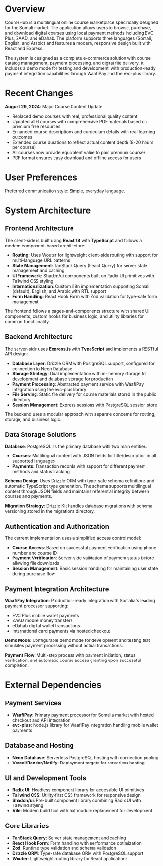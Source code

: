 # Overview

CourseHub is a multilingual online course marketplace specifically designed for the Somali market. The application allows users to browse, purchase, and download digital courses using local payment methods including EVC Plus, ZAAD, and eDahab. The platform supports three languages (Somali, English, and Arabic) and features a modern, responsive design built with React and Express.

The system is designed as a complete e-commerce solution with course catalog management, payment processing, and digital file delivery. It includes a demo mode for testing and development, with production-ready payment integration capabilities through WaafiPay and the evc-plus library.

# Recent Changes

**August 29, 2024**: Major Course Content Update
- Replaced demo courses with real, professional quality content
- Updated all 6 courses with comprehensive PDF materials based on premium free resources
- Enhanced course descriptions and curriculum details with real learning outcomes
- Extended course durations to reflect actual content depth (8-20 hours per course)
- All courses now provide equivalent value to paid premium courses
- PDF format ensures easy download and offline access for users

# User Preferences

Preferred communication style: Simple, everyday language.

# System Architecture

## Frontend Architecture

The client-side is built using **React 18** with **TypeScript** and follows a modern component-based architecture:

- **Routing**: Uses Wouter for lightweight client-side routing with support for multi-language URL patterns
- **State Management**: TanStack Query (React Query) for server state management and caching
- **UI Framework**: Shadcn/ui components built on Radix UI primitives with Tailwind CSS styling
- **Internationalization**: Custom i18n implementation supporting Somali (default), English, and Arabic with RTL support
- **Form Handling**: React Hook Form with Zod validation for type-safe form management

The frontend follows a pages-and-components structure with shared UI components, custom hooks for business logic, and utility libraries for common functionality.

## Backend Architecture

The server-side uses **Express.js** with **TypeScript** and implements a RESTful API design:

- **Database Layer**: Drizzle ORM with PostgreSQL support, configured for connection to Neon Database
- **Storage Strategy**: Dual implementation with in-memory storage for development and database storage for production
- **Payment Processing**: Abstracted payment service with WaafiPay integration using the evc-plus library
- **File Serving**: Static file delivery for course materials stored in the public directory
- **Session Management**: Express sessions with PostgreSQL session store

The backend uses a modular approach with separate concerns for routing, storage, and business logic.

## Data Storage Solutions

**Database**: PostgreSQL as the primary database with two main entities:
- **Courses**: Multilingual content with JSON fields for title/description in all supported languages
- **Payments**: Transaction records with support for different payment methods and status tracking

**Schema Design**: Uses Drizzle ORM with type-safe schema definitions and automatic TypeScript type generation. The schema supports multilingual content through JSON fields and maintains referential integrity between courses and payments.

**Migration Strategy**: Drizzle Kit handles database migrations with schema versioning stored in the migrations directory.

## Authentication and Authorization

The current implementation uses a simplified access control model:
- **Course Access**: Based on successful payment verification using phone number and course ID
- **Payment Verification**: Server-side validation of payment status before allowing file downloads
- **Session Management**: Basic session handling for maintaining user state during purchase flow

## Payment Integration Architecture

**WaafiPay Integration**: Production-ready integration with Somalia's leading payment processor supporting:
- EVC Plus mobile wallet payments
- ZAAD mobile money transfers  
- eDahab digital wallet transactions
- International card payments via hosted checkout

**Demo Mode**: Configurable demo mode for development and testing that simulates payment processing without actual transactions.

**Payment Flow**: Multi-step process with payment initiation, status verification, and automatic course access granting upon successful completion.

# External Dependencies

## Payment Services
- **WaafiPay**: Primary payment processor for Somalia market with hosted checkout and API integration
- **evc-plus**: Node.js library for WaafiPay integration handling mobile wallet payments

## Database and Hosting
- **Neon Database**: Serverless PostgreSQL hosting with connection pooling
- **Vercel/Render/Netlify**: Deployment targets for serverless hosting

## UI and Development Tools
- **Radix UI**: Headless component library for accessible UI primitives
- **Tailwind CSS**: Utility-first CSS framework for responsive design
- **Shadcn/ui**: Pre-built component library combining Radix UI with Tailwind styling
- **Vite**: Modern build tool with hot module replacement for development

## Core Libraries
- **TanStack Query**: Server state management and caching
- **React Hook Form**: Form handling with performance optimization
- **Zod**: Runtime type validation and schema validation
- **Drizzle ORM**: Type-safe database ORM with PostgreSQL support
- **Wouter**: Lightweight routing library for React applications